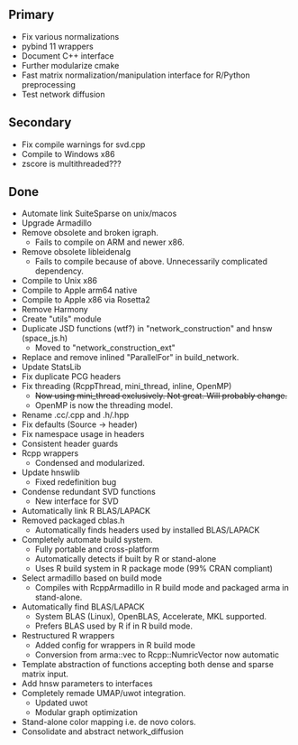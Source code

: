 ## Primary
* Fix various normalizations
* pybind 11 wrappers
* Document C++ interface
* Further modularize cmake
* Fast matrix normalization/manipulation interface for R/Python preprocessing
* Test network diffusion

## Secondary
* Fix compile warnings for svd.cpp
* Compile to Windows x86
* zscore is multithreaded???

## Done
* Automate link SuiteSparse on unix/macos
* Upgrade Armadillo
* Remove obsolete and broken igraph.
  * Fails to compile on ARM and newer x86.
* Remove obsolete libleidenalg
  * Fails to compile because of above. Unnecessarily complicated dependency.
* Compile to Unix x86
* Compile to Apple arm64 native
* Compile to Apple x86 via Rosetta2
* Remove Harmony
* Create "utils" module
* Duplicate JSD functions (wtf?) in "network_construction" and hnsw (space_js.h)
    * Moved to "network_construction_ext"
* Replace and remove inlined "ParallelFor" in build_network.
* Update StatsLib
* Fix duplicate PCG headers
* Fix threading (RcppThread, mini_thread, inline, OpenMP)
  * <s>Now using mini_thread exclusively. Not great. Will probably change.</s>
  * OpenMP is now the threading model.
* Rename .cc/.cpp and .h/.hpp
* Fix defaults (Source -> header)
* Fix namespace usage in headers
* Consistent header guards
* Rcpp wrappers
  * Condensed and modularized.
* Update hnswlib
  * Fixed redefinition bug
* Condense redundant SVD functions
  * New interface for SVD
* Automatically link R BLAS/LAPACK
* Removed packaged cblas.h
  * Automatically finds headers used by installed BLAS/LAPACK
* Completely automate build system.
  * Fully portable and cross-platform
  * Automatically detects if built by R or stand-alone
  * Uses R build system in R package mode (99% CRAN compliant)
* Select armadillo based on build mode
  * Compiles with RcppArmadillo in R build mode and packaged arma in stand-alone.
* Automatically find BLAS/LAPACK
  * System BLAS (Linux), OpenBLAS, Accelerate, MKL supported.
  * Prefers BLAS used by R if in R build mode.
* Restructured R wrappers 
  * Added config for wrappers in R build mode
  * Conversion from arma::vec to Rcpp::NumricVector now automatic
* Template abstraction of functions accepting both dense and sparse matrix input.
* Add hnsw parameters to interfaces
* Completely remade UMAP/uwot integration.
  * Updated uwot
  * Modular graph optimization
* Stand-alone color mapping i.e. de novo colors.
* Consolidate and abstract network_diffusion